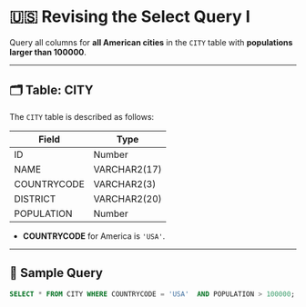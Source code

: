# 🇺🇸 Revising the Select Query I

Query all columns for **all American cities** in the `CITY` table with **populations larger than 100000**.

---

## 🗂️ Table: CITY

The `CITY` table is described as follows:

| Field         | Type         |
|---------------|--------------|
| ID            | Number       |
| NAME          | VARCHAR2(17) |
| COUNTRYCODE   | VARCHAR2(3)  |
| DISTRICT      | VARCHAR2(20) |
| POPULATION    | Number       |

- **COUNTRYCODE** for America is `'USA'`.

---

## 🧪 Sample Query

```sql
SELECT * FROM CITY WHERE COUNTRYCODE = 'USA'  AND POPULATION > 100000;
```